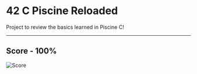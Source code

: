 # 42 C Piscine Reloaded

Project to review the basics learned in Piscine C!

<hr>

## Score - 100%

![Score](https://github.com/namrabtw/42_c_piscine_reloaded/blob/8dabe4ea84b531a2160c60bb502de17493c36621/IMG_0868.jpeg)
